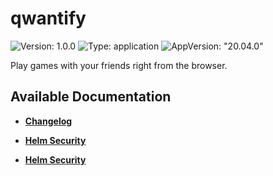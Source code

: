 # qwantify

![Version: 1.0.0](https://img.shields.io/badge/Version-1.0.0-informational?style=flat-square) ![Type: application](https://img.shields.io/badge/Type-application-informational?style=flat-square) ![AppVersion: "20.04.0"](https://img.shields.io/badge/AppVersion-"20.04.0"-informational?style=flat-square)

Play games with your friends right from the browser.

## Available Documentation

- [**Changelog**](CHANGELOG)

- [**Helm Security**](container-security)

- [**Helm Security**](helm-security)

